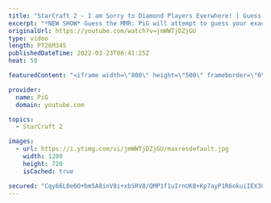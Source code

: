 ```yaml
---
title: "StarCraft 2 - I am Sorry to Diamond Players Everwhere! | Guess the MMR #1"
excerpt: "*NEW SHOW* Guess the MMR: PiG will attempt to guess your exact MMR! Send your replay to RateMyStarcraft@gmail.com with \"Guess the MMR\" in the title + in the body add your IGN & MMR & region (e.g. Maru, 3600, EU)  This was of course inspired by Harstem’s Rank Roulette. The thing about that show is that"
originalUrl: https://youtube.com/watch?v=jmWWTjDZjGU
type: video
length: PT26M34S
publishedDateTime: 2022-03-23T06:41:25Z
heat: 50

featuredContent: "<iframe width=\"800\" height=\"500\" frameborder=\"0\" src=\"https://www.youtube.com/embed/jmWWTjDZjGU\" allow=\"accelerometer; autoplay; encrypted-media; gyroscope; picture-in-picture\" allowfullscreen></iframe>"

provider:
  name: PiG
  domain: youtube.com

topics:
  - StarCraft 2

images:
  - url: https://i.ytimg.com/vi/jmWWTjDZjGU/maxresdefault.jpg
    width: 1280
    height: 720
    isCached: true

secured: "Cqy66L0e6O+bm5A8inV8i+xbSRV8/QMP1f1uIrnUK8+Kp7ayP1R6okuiIEX38ItHqCHgfV5FUWeNNpEzDIGLlXVNLD9UzIIBsQ17rFGll9L20NfrAtz6fnswar9KRAjQG9vXAtYy3bp3+sbs+vYK/7NbbVM4k0Nld4CWzxllJp7YD0qNw0y4vPgoccj7kQH5J3+rr2NqgMP/r7yIi98gmg5n8dffc0t/7x963+ogc3psjjGQPeIy0dxNtlRmCONjkuRp4jLzqBgltkRDOHnv/8JA+I20MaUvds3GdRfP5QYjOwn9DyUvyR3dAaGA4NMZ4Y8mP14t8kptffHWxuzD3rudbM+OObgSgCybifwBC7SLv4QSlZdsieBeROSMg7bULKapxdMR53X4JYoG+xvH4++BLXmmvWcdN/S1F0+vSlk=;iompSpCmvH8CeEsrQWXXlw=="
---
```



